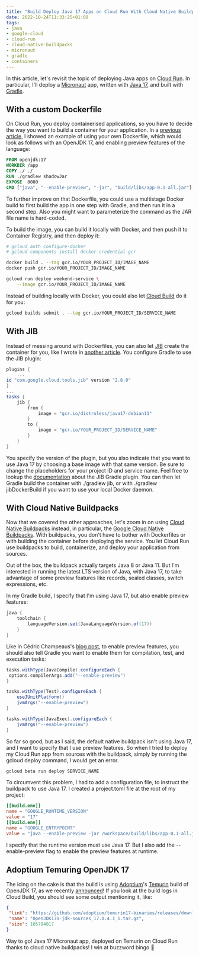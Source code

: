 ```yaml
---
title: "Build Deploy Java 17 Apps on Cloud Run With Cloud Native Buildpacks on Temurin"
date: 2022-10-24T11:33:25+01:00
tags: 
- java
- google-cloud
- cloud-run
- cloud-native-buildpacks
- micronaut
- gradle
- containers
---
```


In this article, let's revisit the topic of deploying Java apps on [Cloud Run](https://cloud.run/). 
In particular, I'll deploy a [Micronaut](https://micronaut.io/) app, written with [Java 17](https://jdk.java.net/17/), and built with [Gradle](https://gradle.org/).

## With a custom Dockerfile

On Cloud Run, you deploy containerised applications, so you have to decide the way you want to build a container for your application. 
In a [previous article](https://glaforge.appspot.com/article/start-the-fun-with-java-14-and-micronaut-inside-serverless-containers-on-cloud-run), 
I showed an example of using your own Dockerfile, which would look as follows with an OpenJDK 17, and enabling preview features of the language:

```Dockerfile
FROM openjdk:17
WORKDIR /app
COPY ./ ./
RUN ./gradlew shadowJar
EXPOSE  8080
CMD ["java", "--enable-preview", "-jar", "build/libs/app-0.1-all.jar"]
```

To further improve on that Dockerfile, you could use a multistage Docker build to first build the app in one step with Gradle, and then run it in a second step. 
Also you might want to parameterize the command as the JAR file name is hard-coded.

To build the image, you can build it locally with Docker, and then push it to Container Registry, and then deploy it:

```bash
# gcloud auth configure-docker
# gcloud components install docker-credential-gcr

docker build . --tag gcr.io/YOUR_PROJECT_ID/IMAGE_NAME
docker push gcr.io/YOUR_PROJECT_ID/IMAGE_NAME

gcloud run deploy weekend-service \
    --image gcr.io/YOUR_PROJECT_ID/IMAGE_NAME
```

Instead of building locally with Docker, you could also let [Cloud Build](https://cloud.google.com/build) do it for you:

```bash
gcloud builds submit . --tag gcr.io/YOUR_PROJECT_ID/SERVICE_NAME
```

## With JIB

Instead of messing around with Dockerfiles, you can also let [JIB](https://github.com/GoogleContainerTools/jib) create the container for you, 
like I wrote in [another article](https://glaforge.appspot.com/article/running-micronaut-serverlessly-on-google-cloud-platform). 
You configure Gradle to use the JIB plugin:

```groovy
plugins {
    ...
id "com.google.cloud.tools.jib" version "2.8.0"
}
...
tasks {
    jib {
        from {
            image = "gcr.io/distroless/java17-debian11"
        }
        to {
            image = "gcr.io/YOUR_PROJECT_ID/SERVICE_NAME"
        }
    }
}
```

You specify the version of the plugin, but you also indicate that you want to use Java 17 by choosing a base image with that same version. 
Be sure to change the placeholders for your project ID and service name. 
Feel free to lookup the [documentation](https://github.com/GoogleContainerTools/jib/tree/master/jib-gradle-plugin) about the JIB Gradle plugin. 
You can then let Gradle build the container with ./gradlew jib, or with ./gradlew jibDockerBuild if you want to use your local Docker daemon.

## With Cloud Native Buildpacks

Now that we covered the other approaches, let's zoom in on using [Cloud Native Buildpacks](https://buildpacks.io/) instead, in particular, 
the [Google Cloud Native Buildpacks](https://github.com/GoogleCloudPlatform/buildpacks). 
With buildpacks, you don't have to bother with Dockerfiles or with building the container before deploying the service. 
You let Cloud Run use buildpacks to build, containerize, and deploy your application from sources.

Out of the box, the buildpack actually targets Java 8 or Java 11. 
But I'm interested in running the latest LTS version of Java, with Java 17, to take advantage of some preview features like records, sealed classes, switch expressions, etc.

In my Gradle build, I specify that I'm using Java 17, but also enable preview features:

```groovy
java {
    toolchain {
        languageVersion.set(JavaLanguageVersion.of(17))
    }
}
```

Like in Cédric Champeaus's [blog post](https://melix.github.io/blog/2020/06/java-feature-previews-gradle.html), to enable preview features, 
you should also tell Gradle you want to enable them for compilation, test, and execution tasks:

```groovy
tasks.withType(JavaCompile).configureEach {
 options.compilerArgs.add("--enable-preview")
}

tasks.withType(Test).configureEach {
    useJUnitPlatform()
    jvmArgs("--enable-preview")
}

tasks.withType(JavaExec).configureEach {
    jvmArgs("--enable-preview")
}
```


So far so good, but as I said, the default native buildpack isn't using Java 17, and I want to specify that I use preview features. 
So when I tried to deploy my Cloud Run app from sources with the buildpack, simply by running the gcloud deploy command, I would get an error.

```bash
gcloud beta run deploy SERVICE_NAME
```

To circumvent this problem, I had to add a configuration file, to instruct the buildpack to use Java 17. I created a project.toml file at the root of my project:

```toml
[[build.env]]
name = "GOOGLE_RUNTIME_VERSION"
value = "17"
[[build.env]]
name = "GOOGLE_ENTRYPOINT"
value = "java --enable-preview -jar /workspace/build/libs/app-0.1-all.jar"
```

I specify that the runtime version must use Java 17. But I also add the --enable-preview flag to enable the preview features at runtime.

## Adoptium Temuring OpenJDK 17

The icing on the cake is that the build is using [Adoptium](https://adoptium.net/)'s [Temurin](https://adoptium.net/temurin/releases/) build of OpenJDK 17, 
as we recently [announced](https://blog.adoptium.net/2022/10/adoptium-welcomes-google/)! 
If you look at the build logs in Cloud Build, you should see some output mentioning it, like:

```json
{
 "link": "https://github.com/adoptium/temurin17-binaries/releases/download/jdk-17.0.4.1%2B1/OpenJDK17U-jdk-sources_17.0.4.1_1.tar.gz",
 "name": "OpenJDK17U-jdk-sources_17.0.4.1_1.tar.gz",
 "size": 105784017
}
```

Way to go! Java 17 Micronaut app, deployed on Temurin on Cloud Run thanks to cloud native buildpacks! I win at buzzword bingo 🙂